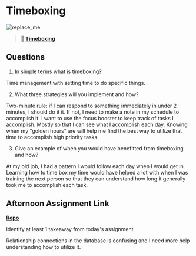 # Timeboxing

![replace_me](https://codeworks.blob.core.windows.net/public/assets/img/illustrations/placeholder.svg)
> **📖 [Timeboxing](https://codeworksacademy.com/fs-student-guide/resources/wk5/03-Timeboxing)**

## Questions

1. In simple terms what is timeboxing?

Time management with setting time to do specific things.

2. What three strategies will you implement and how?

Two-minute rule: if I can respond to something immediately in under 2 minutes, I should do it it. If not, I need to make a note in my schedule to accomplish it.
I want to use the focus booster to keep track of tasks I accomplish. Mostly so that I can see what I accomplish each day.
Knowing when my "golden hours" are will help me find the best way to utilize that time to accomplish high priority tasks.

3. Give an example of when you would have benefitted from timeboxing and how? 

At my old job, I had a pattern I would follow each day when I would get in. Learning how to time box my time would have helped a lot with when I was training the next person so that they can understand how long it generally took me to accomplish each task.

## Afternoon Assignment Link

**[Repo](https://github.com/kyleem20/galaxyRelationships)**

Identify at least 1 takeaway from today's assignment

Relationship connections in the database is confusing and I need more help understanding how to utilize it.